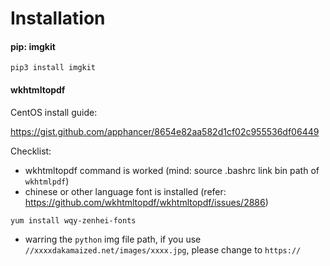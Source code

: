 
# Installation

#### pip: imgkit

```
pip3 install imgkit
```

#### wkhtmltopdf

CentOS install guide:

https://gist.github.com/apphancer/8654e82aa582d1cf02c955536df06449

Checklist:

 - wkhtmltopdf command is worked (mind: source .bashrc link bin path of `wkhtmlpdf`)
 - chinese or other language font is installed (refer: https://github.com/wkhtmltopdf/wkhtmltopdf/issues/2886)
 ```
 yum install wqy-zenhei-fonts
 ```
 - warring the `python` img file path, if you use `//xxxxdakamaized.net/images/xxxx.jpg`, please change to `https://`
